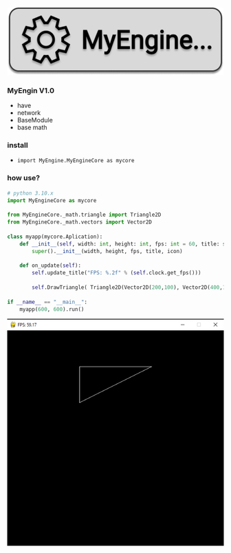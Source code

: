 ![MainLogo](icons/MyEngine.png)

### MyEngin V1.0

- have
- network
- BaseModule
- base math

### install

<!-- - `git clone https://github.com/777Chara777/MyEngine.git` -->
- `import MyEngine.MyEngineCore as mycore`

### how use?
```py
# python 3.10.x
import MyEngineCore as mycore

from MyEngineCore._math.triangle import Triangle2D
from MyEngineCore._math.vectors import Vector2D

class myapp(mycore.Aplication):
    def __init__(self, width: int, height: int, fps: int = 60, title: str = "Test game", icon: str = None):
        super().__init__(width, height, fps, title, icon)

    def on_update(self):
        self.update_title("FPS: %.2f" % (self.clock.get_fps()))

        self.DrawTriangle( Triangle2D(Vector2D(200,100), Vector2D(400,100), Vector2D(200,200)), 1, (255,255,255) )
        
if __name__ == "__main__":
    myapp(600, 600).run()
```

![Test_Window](icons/window.png)
